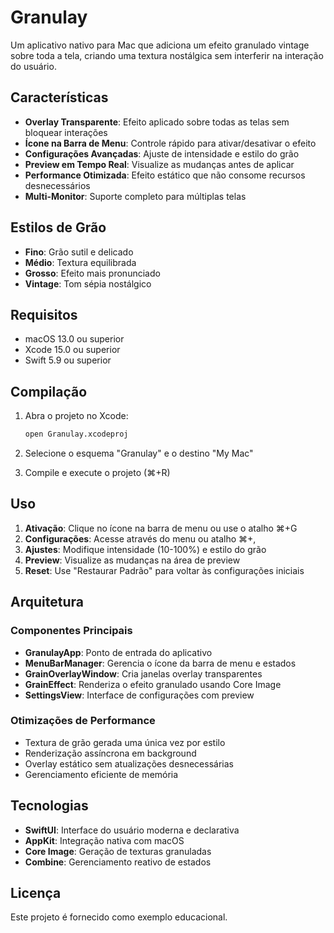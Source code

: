 # Granulay

Um aplicativo nativo para Mac que adiciona um efeito granulado vintage sobre toda a tela, criando uma textura nostálgica sem interferir na interação do usuário.

## Características

- **Overlay Transparente**: Efeito aplicado sobre todas as telas sem bloquear interações
- **Ícone na Barra de Menu**: Controle rápido para ativar/desativar o efeito
- **Configurações Avançadas**: Ajuste de intensidade e estilo do grão
- **Preview em Tempo Real**: Visualize as mudanças antes de aplicar
- **Performance Otimizada**: Efeito estático que não consome recursos desnecessários
- **Multi-Monitor**: Suporte completo para múltiplas telas

## Estilos de Grão

- **Fino**: Grão sutil e delicado
- **Médio**: Textura equilibrada
- **Grosso**: Efeito mais pronunciado
- **Vintage**: Tom sépia nostálgico

## Requisitos

- macOS 13.0 ou superior
- Xcode 15.0 ou superior
- Swift 5.9 ou superior

## Compilação

1. Abra o projeto no Xcode:

   ```bash
   open Granulay.xcodeproj
   ```

2. Selecione o esquema "Granulay" e o destino "My Mac"

3. Compile e execute o projeto (⌘+R)

## Uso

1. **Ativação**: Clique no ícone na barra de menu ou use o atalho ⌘+G
2. **Configurações**: Acesse através do menu ou atalho ⌘+,
3. **Ajustes**: Modifique intensidade (10-100%) e estilo do grão
4. **Preview**: Visualize as mudanças na área de preview
5. **Reset**: Use "Restaurar Padrão" para voltar às configurações iniciais

## Arquitetura

### Componentes Principais

- **GranulayApp**: Ponto de entrada do aplicativo
- **MenuBarManager**: Gerencia o ícone da barra de menu e estados
- **GrainOverlayWindow**: Cria janelas overlay transparentes
- **GrainEffect**: Renderiza o efeito granulado usando Core Image
- **SettingsView**: Interface de configurações com preview

### Otimizações de Performance

- Textura de grão gerada uma única vez por estilo
- Renderização assíncrona em background
- Overlay estático sem atualizações desnecessárias
- Gerenciamento eficiente de memória

## Tecnologias

- **SwiftUI**: Interface do usuário moderna e declarativa
- **AppKit**: Integração nativa com macOS
- **Core Image**: Geração de texturas granuladas
- **Combine**: Gerenciamento reativo de estados

## Licença

Este projeto é fornecido como exemplo educacional.
